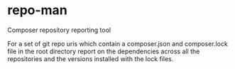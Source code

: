 # repo-man
Composer repository reporting tool

For a set of git repo uris which contain a composer.json and composer.lock file in the root directory report on the dependencies across all the repositories and the versions installed with the lock files.
